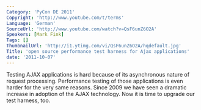 ```yaml
---
Category: 'PyCon DE 2011'
Copyright: 'http://www.youtube.com/t/terms'
Language: 'German'
SourceUrl: 'http://www.youtube.com/watch?v=QsF6unZ6O2A'
Speakers: [Mark Fink]
Tags: []
ThumbnailUrl: 'http://i1.ytimg.com/vi/QsF6unZ6O2A/hqdefault.jpg'
Title: 'open source performance test harness for Ajax applications'
date: '2011-10-07'
---
```

Testing AJAX applications is hard because of its asynchronous nature of request processing. Performance testing of those applications is even harder for the very same reasons. Since 2009 we have seen a dramatic increase in adoption of the AJAX technology. Now it is time to upgrade our test harness, too.
